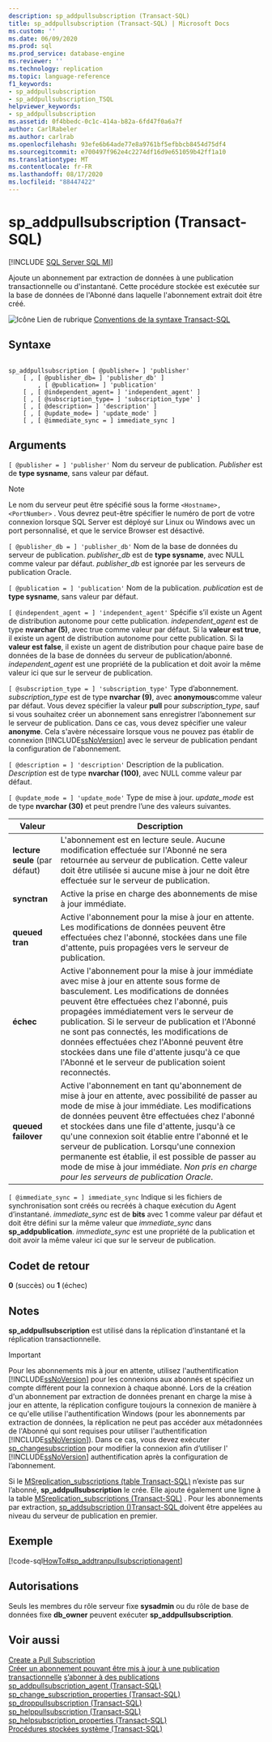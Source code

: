 ```yaml
---
description: sp_addpullsubscription (Transact-SQL)
title: sp_addpullsubscription (Transact-SQL) | Microsoft Docs
ms.custom: ''
ms.date: 06/09/2020
ms.prod: sql
ms.prod_service: database-engine
ms.reviewer: ''
ms.technology: replication
ms.topic: language-reference
f1_keywords:
- sp_addpullsubscription
- sp_addpullsubscription_TSQL
helpviewer_keywords:
- sp_addpullsubscription
ms.assetid: 0f4bbedc-0c1c-414a-b82a-6fd47f0a6a7f
author: CarlRabeler
ms.author: carlrab
ms.openlocfilehash: 93efe6b64ade77e8a9761bf5efbbcb8454d75df4
ms.sourcegitcommit: e700497f962e4c2274df16d9e651059b42ff1a10
ms.translationtype: MT
ms.contentlocale: fr-FR
ms.lasthandoff: 08/17/2020
ms.locfileid: "88447422"
---
```

# <a name="sp_addpullsubscription-transact-sql"></a>sp_addpullsubscription (Transact-SQL)
[!INCLUDE [SQL Server SQL MI](../../includes/applies-to-version/sql-asdbmi.md)]

  Ajoute un abonnement par extraction de données à une publication transactionnelle ou d'instantané. Cette procédure stockée est exécutée sur la base de données de l'Abonné dans laquelle l'abonnement extrait doit être créé.  
  
 ![Icône Lien de rubrique](../../database-engine/configure-windows/media/topic-link.gif "Icône du lien de rubrique") [Conventions de la syntaxe Transact-SQL](../../t-sql/language-elements/transact-sql-syntax-conventions-transact-sql.md)  
  
## <a name="syntax"></a>Syntaxe  
  
```  
  
sp_addpullsubscription [ @publisher= ] 'publisher'  
    [ , [ @publisher_db= ] 'publisher_db' ]  
        , [ @publication= ] 'publication'  
    [ , [ @independent_agent= ] 'independent_agent' ]  
    [ , [ @subscription_type= ] 'subscription_type' ]  
    [ , [ @description= ] 'description' ]  
    [ , [ @update_mode= ] 'update_mode' ]  
    [ , [ @immediate_sync = ] immediate_sync ]  
```  
  
## <a name="arguments"></a>Arguments  
`[ @publisher = ] 'publisher'` Nom du serveur de publication. *Publisher* est de **type sysname**, sans valeur par défaut.  

> [!NOTE]
> Le nom du serveur peut être spécifié sous la forme `<Hostname>,<PortNumber>` . Vous devrez peut-être spécifier le numéro de port de votre connexion lorsque SQL Server est déployé sur Linux ou Windows avec un port personnalisé, et que le service Browser est désactivé.
  
`[ @publisher_db = ] 'publisher_db'` Nom de la base de données du serveur de publication. *publisher_db* est de **type sysname**, avec NULL comme valeur par défaut. *publisher_db* est ignorée par les serveurs de publication Oracle.  
  
`[ @publication = ] 'publication'` Nom de la publication. *publication* est de **type sysname**, sans valeur par défaut.  
  
`[ @independent_agent = ] 'independent_agent'` Spécifie s’il existe un Agent de distribution autonome pour cette publication. *independent_agent* est de type **nvarchar (5)**, avec true comme valeur par défaut. Si la **valeur est true**, il existe un agent de distribution autonome pour cette publication. Si la **valeur est false**, il existe un agent de distribution pour chaque paire base de données de la base de données du serveur de publication/abonné. *independent_agent* est une propriété de la publication et doit avoir la même valeur ici que sur le serveur de publication.  
  
`[ @subscription_type = ] 'subscription_type'` Type d’abonnement. *subscription_type* est de type **nvarchar (9)**, avec **anonymous**comme valeur par défaut. Vous devez spécifier la valeur **pull** pour *subscription_type*, sauf si vous souhaitez créer un abonnement sans enregistrer l’abonnement sur le serveur de publication. Dans ce cas, vous devez spécifier une valeur **anonyme**. Cela s'avère nécessaire lorsque vous ne pouvez pas établir de connexion [!INCLUDE[ssNoVersion](../../includes/ssnoversion-md.md)] avec le serveur de publication pendant la configuration de l'abonnement.  
  
`[ @description = ] 'description'` Description de la publication. *Description* est de type **nvarchar (100)**, avec NULL comme valeur par défaut.  
  
`[ @update_mode = ] 'update_mode'` Type de mise à jour. *update_mode* est de type **nvarchar (30)** et peut prendre l’une des valeurs suivantes.  
  
|Valeur|Description|  
|-----------|-----------------|  
|**lecture seule** (par défaut)|L'abonnement est en lecture seule. Aucune modification effectuée sur l'Abonné ne sera retournée au serveur de publication. Cette valeur doit être utilisée si aucune mise à jour ne doit être effectuée sur le serveur de publication.|  
|**synctran**|Active la prise en charge des abonnements de mise à jour immédiate.|  
|**queued tran**|Active l'abonnement pour la mise à jour en attente. Les modifications de données peuvent être effectuées chez l'abonné, stockées dans une file d'attente, puis propagées vers le serveur de publication.|  
|**échec**|Active l'abonnement pour la mise à jour immédiate avec mise à jour en attente sous forme de basculement. Les modifications de données peuvent être effectuées chez l'abonné, puis propagées immédiatement vers le serveur de publication. Si le serveur de publication et l'Abonné ne sont pas connectés, les modifications de données effectuées chez l'Abonné peuvent être stockées dans une file d'attente jusqu'à ce que l'Abonné et le serveur de publication soient reconnectés.|  
|**queued failover**|Active l'abonnement en tant qu'abonnement de mise à jour en attente, avec possibilité de passer au mode de mise à jour immédiate. Les modifications de données peuvent être effectuées chez l'abonné et stockées dans une file d'attente, jusqu'à ce qu'une connexion soit établie entre l'abonné et le serveur de publication. Lorsqu'une connexion permanente est établie, il est possible de passer au mode de mise à jour immédiate. *Non pris en charge pour les serveurs de publication Oracle*.|  
  
`[ @immediate_sync = ] immediate_sync` Indique si les fichiers de synchronisation sont créés ou recréés à chaque exécution du Agent d’instantané. *immediate_sync* est de **bits** avec 1 comme valeur par défaut et doit être défini sur la même valeur que *immediate_sync* dans **sp_addpublication**. *immediate_sync* est une propriété de la publication et doit avoir la même valeur ici que sur le serveur de publication.  
  
## <a name="return-code-values"></a>Codet de retour  
 **0** (succès) ou **1** (échec)  
  
## <a name="remarks"></a>Notes  
 **sp_addpullsubscription** est utilisé dans la réplication d’instantané et la réplication transactionnelle.  
  
> [!IMPORTANT]  
>  Pour les abonnements mis à jour en attente, utilisez l'authentification [!INCLUDE[ssNoVersion](../../includes/ssnoversion-md.md)] pour les connexions aux abonnés et spécifiez un compte différent pour la connexion à chaque abonné. Lors de la création d'un abonnement par extraction de données prenant en charge la mise à jour en attente, la réplication configure toujours la connexion de manière à ce qu'elle utilise l'authentification Windows (pour les abonnements par extraction de données, la réplication ne peut pas accéder aux métadonnées de l'Abonné qui sont requises pour utiliser l'authentification [!INCLUDE[ssNoVersion](../../includes/ssnoversion-md.md)]). Dans ce cas, vous devez exécuter [sp_changesubscription](../../relational-databases/system-stored-procedures/sp-changesubscription-transact-sql.md) pour modifier la connexion afin d’utiliser l' [!INCLUDE[ssNoVersion](../../includes/ssnoversion-md.md)] authentification après la configuration de l’abonnement.  
  
 Si le [MSreplication_subscriptions &#40;table Transact-SQL&#41;](../../relational-databases/system-tables/msreplication-subscriptions-transact-sql.md) n’existe pas sur l’abonné, **sp_addpullsubscription** le crée. Elle ajoute également une ligne à la table [MSreplication_subscriptions &#40;Transact-SQL&#41;](../../relational-databases/system-tables/msreplication-subscriptions-transact-sql.md) . Pour les abonnements par extraction, [sp_addsubscription &#40;&#41;Transact-SQL ](../../relational-databases/system-stored-procedures/sp-addsubscription-transact-sql.md) doivent être appelées au niveau du serveur de publication en premier.  
  
## <a name="example"></a>Exemple  
 [!code-sql[HowTo#sp_addtranpullsubscriptionagent](../../relational-databases/replication/codesnippet/tsql/sp-addpullsubscription-t_1.sql)]  
  
## <a name="permissions"></a>Autorisations  
 Seuls les membres du rôle serveur fixe **sysadmin** ou du rôle de base de données fixe **db_owner** peuvent exécuter **sp_addpullsubscription**.  
  
## <a name="see-also"></a>Voir aussi  
 [Create a Pull Subscription](../../relational-databases/replication/create-a-pull-subscription.md)   
 [Créer un abonnement pouvant être mis à jour à une publication transactionnelle](../../relational-databases/replication/publish/create-an-updatable-subscription-to-a-transactional-publication.md) [s’abonner à des publications](../../relational-databases/replication/subscribe-to-publications.md)   
 [sp_addpullsubscription_agent &#40;Transact-SQL&#41;](../../relational-databases/system-stored-procedures/sp-addpullsubscription-agent-transact-sql.md)   
 [sp_change_subscription_properties &#40;Transact-SQL&#41;](../../relational-databases/system-stored-procedures/sp-change-subscription-properties-transact-sql.md)   
 [sp_droppullsubscription &#40;Transact-SQL&#41;](../../relational-databases/system-stored-procedures/sp-droppullsubscription-transact-sql.md)   
 [sp_helppullsubscription &#40;Transact-SQL&#41;](../../relational-databases/system-stored-procedures/sp-helppullsubscription-transact-sql.md)   
 [sp_helpsubscription_properties &#40;Transact-SQL&#41;](../../relational-databases/system-stored-procedures/sp-helpsubscription-properties-transact-sql.md)   
 [Procédures stockées système &#40;Transact-SQL&#41;](../../relational-databases/system-stored-procedures/system-stored-procedures-transact-sql.md)  
  
  
